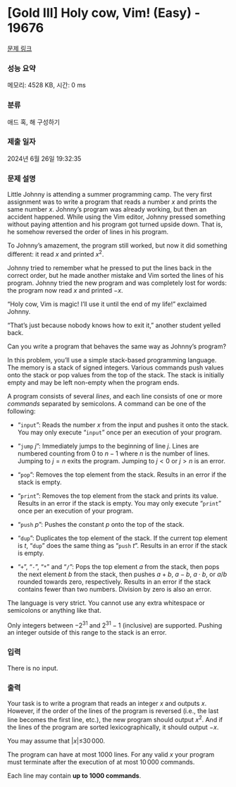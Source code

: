 # [Gold III] Holy cow, Vim! (Easy) - 19676 

[문제 링크](https://www.acmicpc.net/problem/19676) 

### 성능 요약

메모리: 4528 KB, 시간: 0 ms

### 분류

애드 혹, 해 구성하기

### 제출 일자

2024년 6월 26일 19:32:35

### 문제 설명

<p>Little Johnny is attending a summer programming camp. The very first assignment was to write a program that reads a number <em>x</em> and prints the same number <em>x</em>. Johnny’s program was already working, but then an accident happened. While using the Vim editor, Johnny pressed something without paying attention and his program got turned upside down. That is, he somehow reversed the order of lines in his program.</p>

<p>To Johnny’s amazement, the program still worked, but now it did something different: it read <em>x</em> and printed <em>x</em><sup>2</sup>.</p>

<p>Johnny tried to remember what he pressed to put the lines back in the correct order, but he made another mistake and Vim sorted the lines of his program. Johnny tried the new program and was completely lost for words: the program now read <em>x</em> and printed −<em>x</em>.</p>

<p>“Holy cow, Vim is magic! I’ll use it until the end of my life!” exclaimed Johnny.</p>

<p>“That’s just because nobody knows how to exit it,” another student yelled back.</p>

<p>Can you write a program that behaves the same way as Johnny’s program?</p>

<p>In this problem, you’ll use a simple stack-based programming language. The memory is a stack of signed integers. Various commands push values onto the stack or pop values from the top of the stack. The stack is initially empty and may be left non-empty when the program ends.</p>

<p>A program consists of several <em>lines</em>, and each line consists of one or more <em>commands</em> separated by semicolons. A command can be one of the following:</p>

<ul>
	<li>
	<p>“<code>input</code>”: Reads the number <em>x</em> from the input and pushes it onto the stack. You may only execute “<code>input</code>” once per an execution of your program.</p>
	</li>
	<li>
	<p>“<code>jump</code> <em>j</em>”: Immediately jumps to the beginning of line <em>j</em>. Lines are numbered counting from 0 to <em>n</em> − 1 where <em>n</em> is the number of lines. Jumping to <em>j</em> = <em>n</em> exits the program. Jumping to <em>j</em> < 0 or <em>j</em> > <em>n</em> is an error.</p>
	</li>
	<li>
	<p>“<code>pop</code>”: Removes the top element from the stack. Results in an error if the stack is empty.</p>
	</li>
	<li>
	<p>“<code>print</code>”: Removes the top element from the stack and prints its value. Results in an error if the stack is empty. You may only execute “<code>print</code>” once per an execution of your program.</p>
	</li>
	<li>
	<p>“<code>push</code> <em>p</em>”: Pushes the constant <em>p</em> onto the top of the stack.</p>
	</li>
	<li>
	<p>“<code>dup</code>”: Duplicates the top element of the stack. If the current top element is <em>t</em>, “<code>dup</code>” does the same thing as “<code>push</code> <em>t</em>”. Results in an error if the stack is empty.</p>
	</li>
	<li>
	<p>“<code>+</code>”, “<code>-</code>”, “<code>*</code>” and “<code>/</code>”: Pops the top element <em>a</em> from the stack, then pops the next element <em>b</em> from the stack, then pushes <em>a</em> + <em>b</em>, <em>a</em> − <em>b</em>, <em>a</em> ⋅ <em>b</em>, or <em>a</em>/<em>b</em> rounded towards zero, respectively. Results in an error if the stack contains fewer than two numbers. Division by zero is also an error.</p>
	</li>
</ul>

<p>The language is very strict. You cannot use any extra whitespace or semicolons or anything like that.</p>

<p>Only integers between −2<sup>31</sup> and 2<sup>31</sup> − 1 (inclusive) are supported. Pushing an integer outside of this range to the stack is an error.</p>

### 입력 

 <p>There is no input.</p>

### 출력 

 <p>Your task is to write a program that reads an integer <em>x</em> and outputs <em>x</em>. However, if the order of the lines of the program is reversed (i.e., the last line becomes the first line, etc.), the new program should output <em>x</em><sup>2</sup>. And if the lines of the program are sorted lexicographically, it should output −<em>x</em>.</p>

<p>You may assume that |<em>x</em>|≤30 000.</p>

<p>The program can have at most 1000 lines. For any valid <em>x</em> your program must terminate after the execution of at most 10 000 commands.</p>

<p>Each line may contain <strong>up to 1000 commands</strong>.</p>

